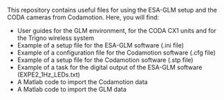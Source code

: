 This repository contains useful files for using the ESA-GLM setup and the CODA cameras from Codamotion. Here, you will find:
- User guides for the GLM environment, for the CODA CX1 units and for the Trigno wireless system
- Example of a setup file for the ESA-GLM software (.ini file)
- Example of a configuration file for the Codamotion software (.cfg file)
- Example of a setup file for the Codamotion software (.stp file)
- Example of a task for the digital output of the ESA-GLM software (EXPE2_1Hz_LEDs.txt)
- A Matlab code to import the Codamotion data
- A Matlab code to import the GLM data
